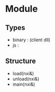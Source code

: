 # Module

## Types
- binary : (client dll)
- js :

## Structure
- load(nxi&)
- unload(nxi&)
- main(nxi&)